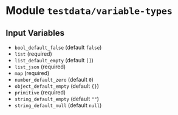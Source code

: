 
# Module `testdata/variable-types`

## Input Variables
* `bool_default_false` (default `false`)
* `list` (required)
* `list_default_empty` (default `[]`)
* `list_json` (required)
* `map` (required)
* `number_default_zero` (default `0`)
* `object_default_empty` (default `{}`)
* `primitive` (required)
* `string_default_empty` (default `""`)
* `string_default_null` (default `null`)

